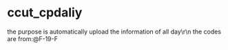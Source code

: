 # ccut_cpdaliy
the purpose is automatically upload the information of all day\r\n
the codes are from:@F-19-F
